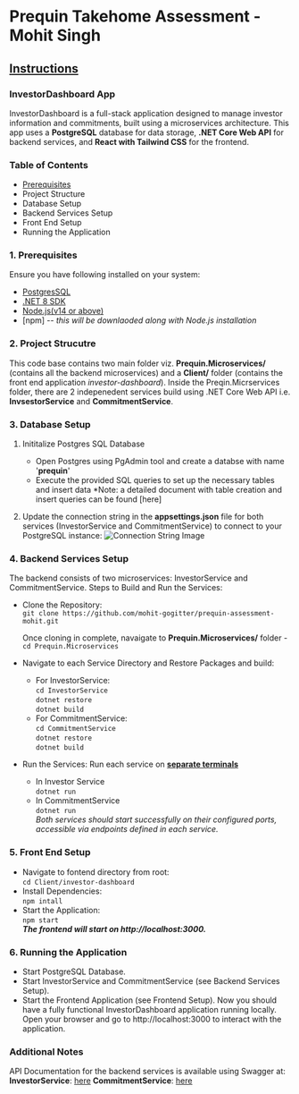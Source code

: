 # Prequin Takehome Assessment - Mohit Singh
## <ins>Instructions</ins>

### InvestorDashboard App
InvestorDashboard is a full-stack application designed to manage investor information and commitments, built using a microservices architecture. This app uses a **PostgreSQL** database for data storage, **.NET Core Web API** for backend services, and **React with Tailwind CSS** for the frontend.

### Table of Contents
- [Prerequisites](doc:Prerequisites)
- Project Structure
- Database Setup
- Backend Services Setup
- Front End Setup
- Running the Application

### 1. Prerequisites
Ensure you have following installed on your system:
- [PostgresSQL](https://www.postgresql.org/download/)
- [.NET 8 SDK](https://dotnet.microsoft.com/en-us/download)
- [Node.js(v14 or above)](https://nodejs.org/en/download/prebuilt-installer)
- [npm] -- *this will be downlaoded along with Node.js installation*

### 2. Project Strucutre
This code base contains two main folder viz. **Prequin.Microservices/** (contains all the backend microservices) and a **Client/** folder (contains the front end application *investor-dashboard*).
Inside the Preqin.Micrservices folder, there are 2 indepenedent services build using .NET Core Web API i.e. **InvsestorService** and **CommitmentService**.

### 3. Database Setup
1. Inititalize Postgres SQL Database
      - Open Postgres using PgAdmin tool and create a databse with name '**prequin**'
      - Execute the provided SQL queries to set up the necessary tables and insert data
          *Note: a detailed document with table creation and insert queries can be found [here]
        
2. Update the connection string in the **appsettings.json** file for both services (InvestorService and CommitmentService) to connect to your PostgreSQL instance: 
![Connection String Image](https://drive.google.com/file/d/1L6TGR2Bn_OaiJ2AP4uUKZ4ZFlCePxdfn/view?usp=sharing)
        
### 4. Backend Services Setup
The backend consists of two microservices: InvestorService and CommitmentService.
Steps to Build and Run the Services:
- Clone the Repository:<br/>
```git clone https://github.com/mohit-gogitter/prequin-assessment-mohit.git```

  Once cloning in complete, navaigate to **Prequin.Microservices/** folder - <br/>
  ```cd Prequin.Microservices```
  
- Navigate to each Service Directory and Restore Packages and build:
  - For InvestorService:<br/>
                 ```cd InvestorService```<br/>
                 ```dotnet restore```<br/>
                 ```dotnet build```
  - For CommitmentService:<br/>
                 ```cd CommitmentService```<br/>
                 ```dotnet restore```<br/>
                 ```dotnet build```
- Run the Services: Run each service on <ins>**separate terminals**</ins>
  - In Investor Service<br/>
                  ```dotnet run```
  - In CommitmentService<br/>
                  ```dotnet run```<br/>
_Both services should start successfully on their configured ports, accessible via endpoints defined in each service._
     
### 5. Front End Setup
- Navigate to fontend directory from root:<br/>
     ```cd Client/investor-dashboard```
- Install Dependencies:<br/>
     ```npm intall```
- Start the Application:<br/>
     ```npm start```<br/>
_**The frontend will start on http://localhost:3000.**_

### 6. Running the Application
- Start PostgreSQL Database.
- Start InvestorService and CommitmentService (see Backend Services Setup).
- Start the Frontend Application (see Frontend Setup).
Now you should have a fully functional InvestorDashboard application running locally. Open your browser and go to http://localhost:3000 to interact with the application.


### Additional Notes
API Documentation for the backend services is available using Swagger at:
**InvestorService**: [here](http://localhost:5020/swagger)
**CommitmentService**: [here](http://localhost:5021/swagger/index.html)
